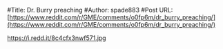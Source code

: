 #Title: Dr. Burry preaching
#Author: spade883
#Post URL: [https://www.reddit.com/r/GME/comments/o0fp6m/dr_burry_preaching/](https://www.reddit.com/r/GME/comments/o0fp6m/dr_burry_preaching/)


https://i.redd.it/8c4cfx3nwf571.jpg